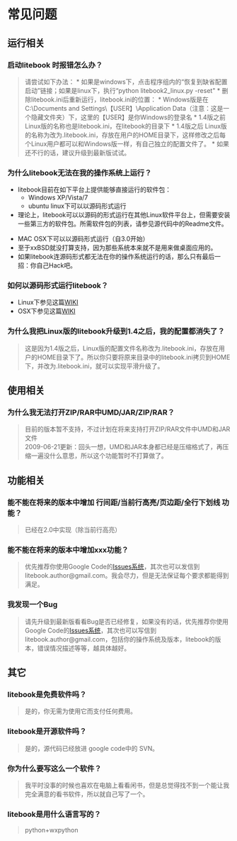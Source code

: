 


# 常见问题 #

## 运行相关 ##

### 启动litebook 时报错怎么办？ ###
> 请尝试如下办法：
    * 如果是windows下，点击程序组内的“恢复到缺省配置启动”链接；如果是linux下，执行“python litebook2\_linux.py -reset"
    * 删除litebook.ini后重新运行，litebook.ini的位置：
      * Windows版是在C:\Documents and Settings\【USER】\Application Data（注意：这是一个隐藏文件夹）下，这里的【USER】是你Windows的登录名
      * 1.4版之前 Linux版的名称也是litebook.ini，在litebook的目录下
      * 1.4版之后 Linux版的名称为改为.litebook.ini，存放在用户的HOME目录下，这样修改之后每个Linux用户都可以和Windows版一样，有自己独立的配置文件了。
    * 如果还不行的话，建议升级到最新版试试。

### 为什么litebook无法在我的操作系统上运行？ ###
  * litebook目前在如下平台上提供能够直接运行的软件包：
    * Windows XP/Vista/7
    * ubuntu linux下可以以源码形式运行
  * 理论上，litebook可以以源码的形式运行在其他Linux软件平台上，但需要安装一些第三方的软件包。所需软件包的列表，请参见源代码中的Readme文件。<br>
<ul><li>MAC OSX下可以以源码形式运行（自3.0开始）<br>
</li><li>至于xxBSD就没打算支持，因为那些系统本来就不是用来做桌面应用的。<br>
</li><li>如果litebook连源码形式都无法在你的操作系统运行的话，那么只有最后一招：你自己Hack吧。<br></li></ul>

<h3>如何以源码形式运行litebook？</h3>
<ul><li>Linux下参见这篇<a href='http://code.google.com/p/litebook-project/wiki/RunUnderLinux'>WIKI</a>
</li><li>OSX下参见这篇<a href='http://code.google.com/p/litebook-project/wiki/RunUnderOSX'>WIKI</a></li></ul>





<h3>为什么我把Linux版的litebook升级到1.4之后，我的配置都消失了？</h3>
<blockquote>这是因为1.4版之后，Linux版的配置文件名称改为.litebook.ini，存放在用户的HOME目录下了。所以你只要将原来目录中的litebook.ini拷贝到HOME下，并改为.litebook.ini，就可以实现平滑升级了。</blockquote>

<h2>使用相关</h2>

<h3>为什么我无法打开ZIP/RAR中UMD/JAR/ZIP/RAR？</h3>
<blockquote>目前的版本暂不支持，不过计划在将来支持打开ZIP/RAR文件中UMD和JAR文件<br>
2009-06-21更新：回头一想，UMD和JAR本身都已经是压缩格式了，再压缩一遍没什么意思，所以这个功能暂时不打算做了。</blockquote>


<h2>功能相关</h2>

<h3>能不能在将来的版本中增加 行间距/当前行高亮/页边距/全行下划线 功能？</h3>
<blockquote>已经在2.0中实现（除当前行高亮）</blockquote>


<h3>能不能在将来的版本中增加xxx功能？</h3>
<blockquote>优先推荐你使用Google Code的<a href='http://code.google.com/p/litebook-project/issues/list'>Issues系统</a>，其次也可以发信到litebook.author@gmail.com。我会尽力，但是无法保证每个要求都能得到满足。</blockquote>

<h3>我发现一个Bug</h3>
<blockquote>请先升级到最新版看看Bug是否已经修复，如果没有的话，优先推荐你使用Google Code的<a href='http://code.google.com/p/litebook-project/issues/list'>Issues系统</a>，其次也可以写信到litebook.author@gmail.com，包括你的操作系统及版本，litebook的版本，错误情况描述等等，越具体越好。</blockquote>


<h2>其它</h2>
<h3>litebook是免费软件吗？</h3>
<blockquote>是的，你无需为使用它而支付任何费用。</blockquote>

<h3>litebook是开源软件吗？</h3>
<blockquote>是的，源代码已经放进 google code中的 SVN。</blockquote>

<h3>你为什么要写这么一个软件？</h3>
<blockquote>我平时没事的时候也喜欢在电脑上看看闲书，但是总觉得找不到一个能让我完全满意的看书软件，所以就自己写了一个。</blockquote>

<h3>litebook是用什么语言写的？</h3>
<blockquote>python+wxpython